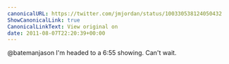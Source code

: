 ```yaml
---
canonicalURL: https://twitter.com/jmjordan/status/100330538124050432
ShowCanonicalLink: true
CanonicalLinkText: View original on
date: 2011-08-07T22:20:39+00:00
---
```

@batemanjason I'm headed to a 6:55 showing. Can't wait.